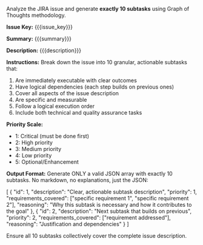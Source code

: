Analyze the JIRA issue and generate **exactly 10 subtasks** using Graph of Thoughts methodology.

**Issue Key:** {{{issue_key}}}

**Summary:** {{{summary}}}

**Description:** {{{description}}}

**Instructions:**
Break down the issue into 10 granular, actionable subtasks that:
1. Are immediately executable with clear outcomes
2. Have logical dependencies (each step builds on previous ones)
3. Cover all aspects of the issue description
4. Are specific and measurable
5. Follow a logical execution order
6. Include both technical and quality assurance tasks

**Priority Scale:**
- 1: Critical (must be done first)
- 2: High priority
- 3: Medium priority
- 4: Low priority
- 5: Optional/Enhancement

**Output Format:**
Generate ONLY a valid JSON array with exactly 10 subtasks. No markdown, no explanations, just the JSON:

[
  {
    "id": 1,
    "description": "Clear, actionable subtask description",
    "priority": 1,
    "requirements_covered": ["specific requirement 1", "specific requirement 2"],
    "reasoning": "Why this subtask is necessary and how it contributes to the goal"
  },
  {
    "id": 2,
    "description": "Next subtask that builds on previous",
    "priority": 2,
    "requirements_covered": ["requirement addressed"],
    "reasoning": "Justification and dependencies"
  }
]

Ensure all 10 subtasks collectively cover the complete issue description.
